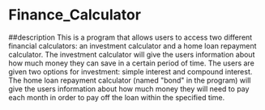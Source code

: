 # Finance_Calculator

##description
This is a program that allows users to access two different financial calculators: an investment calculator and a home loan repayment calculator. The investment calculator will give the users information about how much money they can save in a certain period of time. The users are given two options for investment: simple interest and compound interest. The home loan repayment calculator (named "bond" in the program) will give the users information about how much money they will need to pay each month in order to pay off the loan within the specified time.
